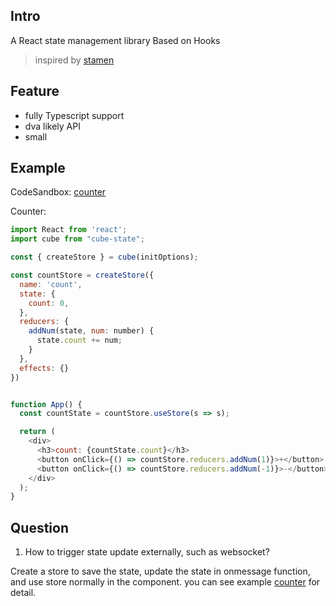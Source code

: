 
## Intro

A React state management library Based on Hooks
>  inspired by [stamen](https://github.com/forsigner/stamen)


## Feature

* fully Typescript support
* dva likely API
* small


## Example
CodeSandbox: [counter](https://codesandbox.io/s/count-cfwuy)

Counter:
```javascript
import React from 'react';
import cube from "cube-state";

const { createStore } = cube(initOptions);

const countStore = createStore({
  name: 'count',
  state: {
    count: 0,
  },
  reducers: {
    addNum(state, num: number) {
      state.count += num;
    }
  },
  effects: {}
})


function App() {
  const countState = countStore.useStore(s => s);

  return (
    <div>
      <h3>count: {countState.count}</h3>
      <button onClick={() => countStore.reducers.addNum(1)}>+</button>
      <button onClick={() => countStore.reducers.addNum(-1)}>-</button>
    </div>
  );
}
```


## Question
1. How to trigger state update externally, such as websocket?

Create a store to save the state, update the state in onmessage function, and use store normally in the component.
you can see example [counter](https://codesandbox.io/s/count-cfwuy) for detail.

